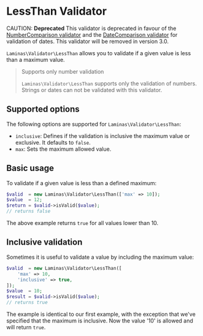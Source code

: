 # LessThan Validator

CAUTION: **Deprecated**
This validator is deprecated in favour of the [NumberComparison validator](number-comparison.md) and the [DateComparison validator](date-comparison.md) for validation of dates.
This validator will be removed in version 3.0.

`Laminas\Validator\LessThan` allows you to validate if a given value is less than a
maximum value.

> Supports only number validation
>
> `Laminas\Validator\LessThan` supports only the validation of numbers. Strings or
> dates can not be validated with this validator.

## Supported options

The following options are supported for `Laminas\Validator\LessThan`:

- `inclusive`: Defines if the validation is inclusive the maximum value or
  exclusive. It defaults to `false`.
- `max`: Sets the maximum allowed value.

## Basic usage

To validate if a given value is less than a defined maximum:

```php
$valid  = new Laminas\Validator\LessThan(['max' => 10]);
$value  = 12;
$return = $valid->isValid($value);
// returns false
```

The above example returns `true` for all values lower than 10.

## Inclusive validation

Sometimes it is useful to validate a value by including the maximum value:

```php
$valid  = new Laminas\Validator\LessThan([
    'max' => 10,
    'inclusive' => true,
]);
$value  = 10;
$result = $valid->isValid($value);
// returns true
```

The example is identical to our first example, with the exception that we've
specified that the maximum is inclusive. Now the value '10' is allowed and will
return `true`.
